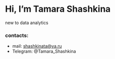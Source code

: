 # Hi, I’m Tamara Shashkina
new to data analytics
### contacts:
- mail: shashkinata@ya.ru
- Telegram: @Tamara_Shashkina
